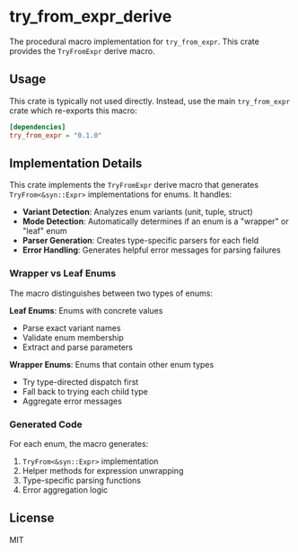 # try_from_expr_derive

The procedural macro implementation for `try_from_expr`. This crate provides the
`TryFromExpr` derive macro.

## Usage

This crate is typically not used directly. Instead, use the main `try_from_expr`
crate which re-exports this macro:

```toml
[dependencies]
try_from_expr = "0.1.0"
```

## Implementation Details

This crate implements the `TryFromExpr` derive macro that generates
`TryFrom<&syn::Expr>` implementations for enums. It handles:

-   **Variant Detection**: Analyzes enum variants (unit, tuple, struct)
-   **Mode Detection**: Automatically determines if an enum is a "wrapper" or
    "leaf" enum
-   **Parser Generation**: Creates type-specific parsers for each field
-   **Error Handling**: Generates helpful error messages for parsing failures

### Wrapper vs Leaf Enums

The macro distinguishes between two types of enums:

**Leaf Enums**: Enums with concrete values

-   Parse exact variant names
-   Validate enum membership
-   Extract and parse parameters

**Wrapper Enums**: Enums that contain other enum types

-   Try type-directed dispatch first
-   Fall back to trying each child type
-   Aggregate error messages

### Generated Code

For each enum, the macro generates:

1. `TryFrom<&syn::Expr>` implementation
2. Helper methods for expression unwrapping
3. Type-specific parsing functions
4. Error aggregation logic

## License

MIT
